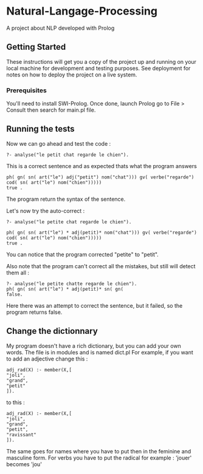 # Natural-Langage-Processing

A project about NLP developed with Prolog

## Getting Started

These instructions will get you a copy of the project up and running on your local machine for development and testing purposes. See deployment for notes on how to deploy the project on a live system.

### Prerequisites

You'll need to install SWI-Prolog.
Once done, launch Prolog go to File > Consult then search for main.pl file.

## Running the tests

Now we can go ahead and test the code :

```
?- analyse("le petit chat regarde le chien").
```

This is a correct sentence and as expected thats what the program answers

```
ph( gn( sn( art("le") adj("petit") nom("chat"))) gv( verbe("regarde") cod( sn( art("le") nom("chien")))))
true .
```

The program return the syntax of the sentence.

Let's now try the auto-correct :

```
?- analyse("le petite chat regarde le chien").

ph( gn( sn( art("le") * adj(petit)* nom("chat"))) gv( verbe("regarde") cod( sn( art("le") nom("chien")))))
true .
```

You can notice that the program corrected "petite" to "petit".

Also note that the program can't correct all the mistakes, but still will detect them all :

```
?- analyse("le petite chatte regarde le chien").
ph( gn( sn( art("le") * adj(petit)* sn( gn(
false.
```

Here there was an attempt to correct the sentence, but it failed, so the program returns false.

## Change the dictionnary

My program doesn't have a rich dictionary, but you can add your own words.
The file is in modules and is named dict.pl
For example, if you want to add an adjective change this :

```
adj_rad(X) :- member(X,[
"joli",
"grand",
"petit"
]).
```
to this :
```
adj_rad(X) :- member(X,[
"joli",
"grand",
"petit",
"ravissant"
]).
```
The same goes for names where you have to put then in the feminine and masculine form.
For verbs you have to put the radical for example : 'jouer' becomes 'jou'
